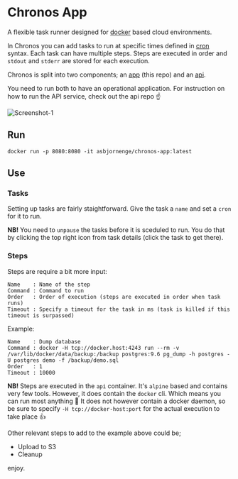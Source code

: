 # Chronos App

A flexible task runner designed for [docker](https://www.docker.com/) based cloud environments.

In Chronos you can add tasks to run at specific times defined in [cron](https://en.wikipedia.org/wiki/Cron) syntax. Each task can have multiple steps. Steps are executed in order and `stdout` and `stderr` are stored for each execution. 

Chronos is split into two components; an [app](https://github.com/asbjornenge/chronos-app) (this repo) and an [api](https://github.com/asbjornenge/chronos-api).

You need to run both to have an operational application. For instruction on how to run the API service, check out the api repo :point_up:

![Screenshot-1](https://raw.githubusercontent.com/asbjornenge/chronos-app/master/screenshots/Chronos-1.png)

## Run

```
docker run -p 8080:8080 -it asbjornenge/chronos-app:latest 
```

## Use

### Tasks

Setting up tasks are fairly staightforward. Give the task a `name` and set a `cron` for it to run.

**NB!** You need to `unpause` the tasks before it is sceduled to run. You do that by clicking the top right icon from task details (click the task to get there). 

### Steps

Steps are require a bit more input:

```
Name    : Name of the step
Command : Command to run
Order   : Order of execution (steps are executed in order when task runs)
Timeout : Specify a timeout for the task in ms (task is killed if this timeout is surpassed)
```

Example:

```
Name    : Dump database
Command : docker -H tcp://docker.host:4243 run --rm -v /var/lib/docker/data/backup:/backup postgres:9.6 pg_dump -h postgres -U postgres demo -f /backup/demo.sql
Order   : 1
Timeout : 10000
```

**NB!** Steps are executed in the `api` container. It's `alpine` based and contains very few tools. However, it does contain the `docker` cli. Which means you can run most anything :rocket: It does not however contain a docker daemon, so be sure to specify `-H tcp://docker-host:port` for the actual execution to take place :+1:

Other relevant steps to add to the example above could be;

* Upload to S3
* Cleanup

enjoy. 
